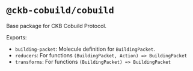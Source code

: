 # `@ckb-cobuild/cobuild`

Base package for CKB Cobuild Protocol.

Exports:

- `building-packet`: Molecule definition for `BuildingPacket`.
- `reducers`: For functions `(BuildingPacket, Action) => BuildingPacket`
- `transforms`: For functions `(BuildingPacket) => BuildingPacket`
